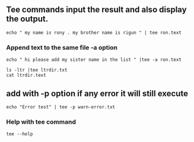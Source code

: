 ## Tee commands input the result and also display the output.
```
echo " my name is rony . my brother name is rigun " | tee ron.text
```

### Append text to the same file -a option
```
echo " hi please add my sister name in the list " |tee -a ron.text

ls -ltr |tee ltrdir.txt
cat ltrdir.text
```
## add with -p option if any error it will still execute
```
echo "Error test" | tee -p warn-error.txt

```
### Help with tee command 
```
tee --help
```
